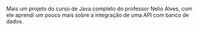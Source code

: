 Mais um projeto do curso de Java completo do professor Nelio Alves, com ele aprendi um pouco mais sobre a integração de uma API com banco de dados.
